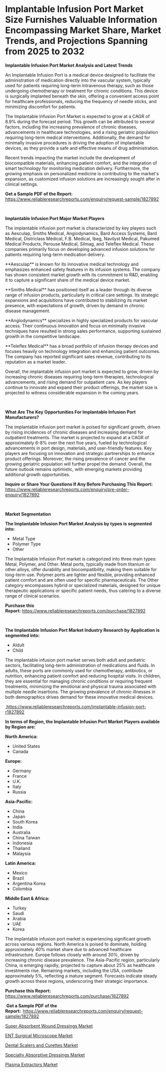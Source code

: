 <p><h1>Implantable Infusion Port Market Size Furnishes Valuable Information Encompassing Market Share, Market Trends, and Projections Spanning from 2025 to 2032</h1></p><p><strong>Implantable Infusion Port Market Analysis and Latest Trends</strong></p>
<p><p>An Implantable Infusion Port is a medical device designed to facilitate the administration of medication directly into the vascular system, typically used for patients requiring long-term intravenous therapy, such as those undergoing chemotherapy or treatment for chronic conditions. This device is surgically implanted beneath the skin, offering a convenient access point for healthcare professionals, reducing the frequency of needle sticks, and minimizing discomfort for patients.</p><p>The Implantable Infusion Port Market is expected to grow at a CAGR of 8.9% during the forecast period. This growth can be attributed to several factors, including the increasing prevalence of chronic diseases, advancements in healthcare technologies, and a rising geriatric population requiring long-term medical interventions. Additionally, the demand for minimally invasive procedures is driving the adoption of implantable devices, as they provide a safe and effective means of drug administration.</p><p>Recent trends impacting the market include the development of biocompatible materials, enhancing patient comfort, and the integration of smart technology for monitoring medication delivery. Furthermore, the growing emphasis on personalized medicine is contributing to the market's expansion, as customized infusion solutions are increasingly sought after in clinical settings.</p></p>
<p><strong>Get a Sample PDF of the Report:&nbsp;</strong> <a href="https://www.reliableresearchreports.com/enquiry/request-sample/1827892?utm_campaign=83&utm_medium=2&utm_source=Github&utm_content=ia&utm_term=03032025&utm_id=implantable-infusion-port">https://www.reliableresearchreports.com/enquiry/request-sample/1827892</a></p>
<p>&nbsp;</p>
<p><strong>Implantable Infusion Port Major Market Players</strong></p>
<p><p>The implantable infusion port market is characterized by key players such as Aesculap, Smiths Medical, Angiodynamics, Bard Access Systems, Bard Medical, Districlass Médical, F.B. Medical, Ibeg, Navilyst Medical, Pakumed Medical Products, Perouse Medical, Silmag, and Teleflex Medical. These companies primarily focus on developing advanced infusion solutions for patients requiring long-term medication delivery.</p><p>**Aesculap** is known for its innovative medical technology and emphasizes enhanced safety features in its infusion systems. The company has shown consistent market growth with its commitment to R&D, enabling it to capture a significant share of the medical device market.</p><p>**Smiths Medical** has positioned itself as a leader through its diverse range of infusion products, particularly in critical care settings. Its strategic expansions and acquisitions have contributed to stabilizing its market presence, with expectations of growth, driven by demand in chronic disease management.</p><p>**Angiodynamics** specializes in highly specialized products for vascular access. Their continuous innovation and focus on minimally invasive techniques have resulted in strong sales performance, supporting sustained growth in the competitive landscape.</p><p>**Teleflex Medical** has a broad portfolio of infusion therapy devices and focuses heavily on technology integration and enhancing patient outcomes. The company has reported significant sales revenue, contributing to its reputation as a market leader.</p><p>Overall, the implantable infusion port market is expected to grow, driven by increasing chronic diseases requiring long-term therapies, technological advancements, and rising demand for outpatient care. As key players continue to innovate and expand their product offerings, the market size is projected to witness considerable expansion in the coming years.</p></p>
<p>&nbsp;</p>
<p><strong>What Are The Key Opportunities For Implantable Infusion Port Manufacturers?</strong></p>
<p><p>The implantable infusion port market is poised for significant growth, driven by rising incidences of chronic diseases and increasing demand for outpatient treatments. The market is projected to expand at a CAGR of approximately 6-8% over the next five years, fueled by technological advancements in port design, materials, and user-friendly features. Key players are focusing on innovation and strategic partnerships to enhance product offerings. Moreover, the rising prevalence of cancer and the growing geriatric population will further propel the demand. Overall, the future outlook remains optimistic, with emerging markets providing additional growth opportunities.</p></p>
<p><strong>Inquire or Share Your Questions If Any Before Purchasing This Report:</strong> <a href="https://www.reliableresearchreports.com/enquiry/pre-order-enquiry/1827892?utm_campaign=83&utm_medium=2&utm_source=Github&utm_content=ia&utm_term=03032025&utm_id=implantable-infusion-port">https://www.reliableresearchreports.com/enquiry/pre-order-enquiry/1827892</a></p>
<p>&nbsp;</p>
<p><strong>Market Segmentation</strong></p>
<p><strong>The Implantable Infusion Port Market Analysis by types is segmented into:</strong></p>
<p><ul><li>Metal Type</li><li>Polymer Type</li><li>Other</li></ul></p>
<p><p>The Implantable Infusion Port market is categorized into three main types: Metal, Polymer, and Other. Metal ports, typically made from titanium or other alloys, offer durability and biocompatibility, making them suitable for long-term use. Polymer ports are lighter and flexible, providing enhanced patient comfort and are often used for specific pharmaceuticals. The Other category encompasses hybrid or specialized materials, designed for unique therapeutic applications or specific patient needs, thus catering to a diverse range of clinical scenarios.</p></p>
<p><strong>Purchase this Report:&nbsp;</strong><a href="https://www.reliableresearchreports.com/purchase/1827892?utm_campaign=83&utm_medium=2&utm_source=Github&utm_content=ia&utm_term=03032025&utm_id=implantable-infusion-port">https://www.reliableresearchreports.com/purchase/1827892</a></p>
<p>&nbsp;</p>
<p><strong>The Implantable Infusion Port Market Industry Research by Application is segmented into:</strong></p>
<p><ul><li>Aldult</li><li>Child</li></ul></p>
<p><p>The implantable infusion port market serves both adult and pediatric sectors, facilitating long-term administration of medications and fluids. In adults, these ports are commonly used for chemotherapy, antibiotics, or nutrition, enhancing patient comfort and reducing hospital visits. In children, they are essential for managing chronic conditions or requiring frequent treatments, minimizing the emotional and physical trauma associated with multiple needle insertions. The growing prevalence of chronic illnesses in both demographics drives demand for these innovative medical devices.</p></p>
<p><a href="https://www.reliableresearchreports.com/implantable-infusion-port-r1827892?utm_campaign=83&utm_medium=2&utm_source=Github&utm_content=ia&utm_term=03032025&utm_id=implantable-infusion-port">&nbsp;https://www.reliableresearchreports.com/implantable-infusion-port-r1827892</a></p>
<p><strong>In terms of Region, the Implantable Infusion Port Market Players available by Region are:</strong></p>
<p>
    <p> <strong> North America: </strong>
        <ul>
            <li>United States</li>
            <li>Canada</li>
        </ul>
        </p> 
    <p> <strong> Europe: </strong>
        <ul>
            <li>Germany</li>
            <li>France</li>
            <li>U.K.</li>
            <li>Italy</li>
            <li>Russia</li>
        </ul>
        </p> 
    <p> <strong> Asia-Pacific: </strong>
        <ul>
            <li>China</li>
            <li>Japan</li>
            <li>South Korea</li>
            <li>India</li>
            <li>Australia</li>
            <li>China Taiwan</li>
            <li>Indonesia</li>
            <li>Thailand</li>
            <li>Malaysia</li>
        </ul>
        </p> 
    <p> <strong> Latin America: </strong>
        <ul>
            <li>Mexico</li>
            <li>Brazil</li>
            <li>Argentina Korea</li>
            <li>Colombia</li>
        </ul>
        </p> 
    <p> <strong> Middle East & Africa: </strong>
        <ul>
            <li>Turkey</li>
            <li>Saudi</li>
            <li>Arabia</li>
            <li>UAE</li>
            <li>Korea</li>
        </ul>
    </p>
    </p>
<p><p>The implantable infusion port market is experiencing significant growth across various regions. North America is poised to dominate, holding approximately 40% market share due to advanced healthcare infrastructure. Europe follows closely with around 30%, driven by increasing chronic disease prevalence. The Asia-Pacific region, particularly China, is emerging rapidly, projected to capture about 25% as healthcare investments rise. Remaining markets, including the USA, contribute approximately 5%, reflecting a mature segment. Forecasts indicate steady growth across these regions, underscoring their strategic importance.</p></p>
<p><strong>Purchase this Report: </strong><a href="https://www.reliableresearchreports.com/purchase/1827892?utm_campaign=83&utm_medium=2&utm_source=Github&utm_content=ia&utm_term=03032025&utm_id=implantable-infusion-port">https://www.reliableresearchreports.com/purchase/1827892</a></p>
<p>&nbsp;<strong>Get a Sample PDF of the Report:&nbsp;&nbsp;</strong><a href="https://www.reliableresearchreports.com/enquiry/request-sample/1827892?utm_campaign=83&utm_medium=2&utm_source=Github&utm_content=ia&utm_term=03032025&utm_id=implantable-infusion-port">https://www.reliableresearchreports.com/enquiry/request-sample/1827892</a></p>
<p><strong></strong></p>
<p><p><a href="https://github.com/yoshih12/Market-Research-Report-List-4/blob/main/super-absorbent-wound-dressings-market.md?utm_campaign=83&utm_medium=2&utm_source=Github&utm_content=ia&utm_term=03032025&utm_id=implantable-infusion-port">Super Absorbent Wound Dressings Market</a></p><p><a href="https://github.com/efialiurca/Market-Research-Report-List-1/blob/main/ent-surgical-microscope-market.md?utm_campaign=83&utm_medium=2&utm_source=Github&utm_content=ia&utm_term=03032025&utm_id=implantable-infusion-port">ENT Surgical Microscope Market</a></p><p><a href="https://github.com/castoriffic/Market-Research-Report-List-5/blob/main/dental-scalers-and-curettes-market.md?utm_campaign=83&utm_medium=2&utm_source=Github&utm_content=ia&utm_term=03032025&utm_id=implantable-infusion-port">Dental Scalers and Curettes Market</a></p><p><a href="https://github.com/oshodikurc/Market-Research-Report-List-1/blob/main/specialty-absorptive-dressings-market.md?utm_campaign=83&utm_medium=2&utm_source=Github&utm_content=ia&utm_term=03032025&utm_id=implantable-infusion-port">Specialty Absorptive Dressings Market</a></p><p><a href="https://github.com/ryanbell8967/Market-Research-Report-List-1/blob/main/plasma-extractors-market.md?utm_campaign=83&utm_medium=2&utm_source=Github&utm_content=ia&utm_term=03032025&utm_id=implantable-infusion-port">Plasma Extractors Market</a></p></p>